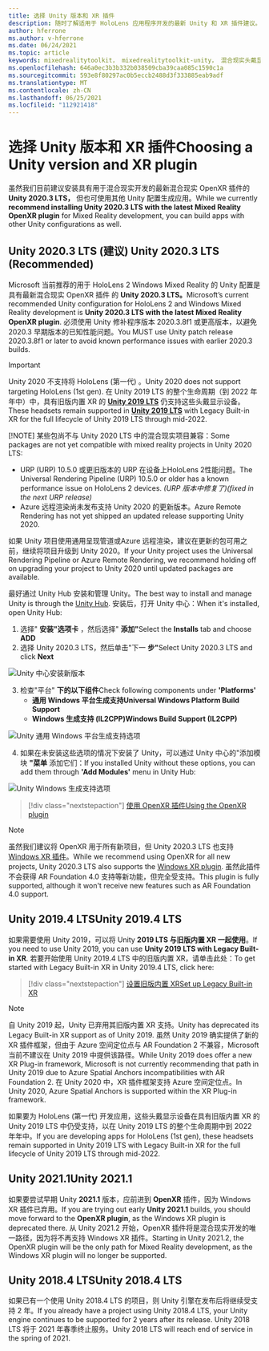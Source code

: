 ```yaml
---
title: 选择 Unity 版本和 XR 插件
description: 随时了解适用于 HoloLens 应用程序开发的最新 Unity 和 XR 插件建议。
author: hferrone
ms.author: v-hferrone
ms.date: 06/24/2021
ms.topic: article
keywords: mixedrealitytoolkit， mixedrealitytoolkit-unity， 混合现实头戴显示设备， Windows 混合现实头戴显示设备， 虚拟现实头戴显示设备， unity
ms.openlocfilehash: 646a0ec3b3b332b038509cba39caa085c1590c1a
ms.sourcegitcommit: 593e8f80297ac0b5eccb2488d3f333885eab9adf
ms.translationtype: MT
ms.contentlocale: zh-CN
ms.lasthandoff: 06/25/2021
ms.locfileid: "112921418"
---
```

# <a name="choosing-a-unity-version-and-xr-plugin"></a><span data-ttu-id="acf71-104">选择 Unity 版本和 XR 插件</span><span class="sxs-lookup"><span data-stu-id="acf71-104">Choosing a Unity version and XR plugin</span></span>

<span data-ttu-id="acf71-105">虽然我们目前建议安装具有用于混合现实开发的最新混合现实 OpenXR 插件的 **Unity 2020.3 LTS，** 但也可使用其他 Unity 配置生成应用。</span><span class="sxs-lookup"><span data-stu-id="acf71-105">While we currently **recommend installing Unity 2020.3 LTS with the latest Mixed Reality OpenXR plugin** for Mixed Reality development, you can build apps with other Unity configurations as well.</span></span>

## <a name="unity-20203-lts-recommended"></a><span data-ttu-id="acf71-106">Unity 2020.3 LTS (建议) </span><span class="sxs-lookup"><span data-stu-id="acf71-106">Unity 2020.3 LTS (Recommended)</span></span>

<span data-ttu-id="acf71-107">Microsoft 当前推荐的用于 HoloLens 2 Windows Mixed Reality 的 Unity 配置是具有最新混合现实 OpenXR 插件 的 **Unity 2020.3 LTS。**</span><span class="sxs-lookup"><span data-stu-id="acf71-107">Microsoft’s current recommended Unity configuration for HoloLens 2 and Windows Mixed Reality development is **Unity 2020.3 LTS with the latest Mixed Reality OpenXR plugin**.</span></span> <span data-ttu-id="acf71-108">必须使用 Unity 修补程序版本 2020.3.8f1 或更高版本，以避免 2020.3 早期版本的已知性能问题。</span><span class="sxs-lookup"><span data-stu-id="acf71-108">You MUST use Unity patch release 2020.3.8f1 or later to avoid known performance issues with earlier 2020.3 builds.</span></span>

> [!IMPORTANT]
> <span data-ttu-id="acf71-109">Unity 2020 不支持将 HoloLens (第一代) 。</span><span class="sxs-lookup"><span data-stu-id="acf71-109">Unity 2020 does not support targeting HoloLens (1st gen).</span></span> <span data-ttu-id="acf71-110">在 Unity 2019 LTS 的整个生命周期（到 2022 年年中）中，具有旧版内置 XR 的 **[Unity 2019 LTS](#unity-20194-lts)** 仍支持这些头戴显示设备。</span><span class="sxs-lookup"><span data-stu-id="acf71-110">These headsets remain supported in **[Unity 2019 LTS](#unity-20194-lts)** with Legacy Built-in XR for the full lifecycle of Unity 2019 LTS through mid-2022.</span></span>
>
> [!NOTE]
> <span data-ttu-id="acf71-111">某些包尚不与 Unity 2020 LTS 中的混合现实项目兼容：</span><span class="sxs-lookup"><span data-stu-id="acf71-111">Some packages are not yet compatible with mixed reality projects in Unity 2020 LTS:</span></span>
> 
> * <span data-ttu-id="acf71-112">URP (URP) 10.5.0 或更旧版本的 URP 在设备上HoloLens 2性能问题。</span><span class="sxs-lookup"><span data-stu-id="acf71-112">The Universal Rendering Pipeline (URP) 10.5.0 or older has a known performance issue on HoloLens 2 devices.</span></span> <span data-ttu-id="acf71-113">_(URP 版本中修复了)_</span><span class="sxs-lookup"><span data-stu-id="acf71-113">_(fixed in the next URP release)_</span></span>
> * <span data-ttu-id="acf71-114">Azure 远程渲染尚未发布支持 Unity 2020 的更新版本。</span><span class="sxs-lookup"><span data-stu-id="acf71-114">Azure Remote Rendering has not yet shipped an updated release supporting Unity 2020.</span></span>
>
> <span data-ttu-id="acf71-115">如果 Unity 项目使用通用呈现管道或Azure 远程渲染，建议在更新的包可用之前，继续将项目升级到 Unity 2020。</span><span class="sxs-lookup"><span data-stu-id="acf71-115">If your Unity project uses the Universal Rendering Pipeline or Azure Remote Rendering, we recommend holding off on upgrading your project to Unity 2020 until updated packages are available.</span></span>

<span data-ttu-id="acf71-116">最好通过 Unity Hub 安装和管理 Unity。</span><span class="sxs-lookup"><span data-stu-id="acf71-116">The best way to install and manage Unity is through the <a href="https://unity3d.com/get-unity/download" target="_blank">Unity Hub</a>.</span></span> <span data-ttu-id="acf71-117">安装后，打开 Unity 中心：</span><span class="sxs-lookup"><span data-stu-id="acf71-117">When it's installed, open Unity Hub:</span></span>

1. <span data-ttu-id="acf71-118">选择" **安装"选项卡** ，然后选择" **添加"**</span><span class="sxs-lookup"><span data-stu-id="acf71-118">Select the **Installs** tab and choose **ADD**</span></span>
2. <span data-ttu-id="acf71-119">选择 Unity 2020.3 LTS，然后单击"下一 **步"**</span><span class="sxs-lookup"><span data-stu-id="acf71-119">Select Unity 2020.3 LTS and click **Next**</span></span>

![Unity 中心安装新版本](images/unity-hub-img-01.png)

3. <span data-ttu-id="acf71-121">检查"平台" **下的以下组件**</span><span class="sxs-lookup"><span data-stu-id="acf71-121">Check following components under **'Platforms'**</span></span>
    * <span data-ttu-id="acf71-122">**通用 Windows 平台生成支持**</span><span class="sxs-lookup"><span data-stu-id="acf71-122">**Universal Windows Platform Build Support**</span></span>
    * <span data-ttu-id="acf71-123">**Windows 生成支持 (IL2CPP)**</span><span class="sxs-lookup"><span data-stu-id="acf71-123">**Windows Build Support (IL2CPP)**</span></span>

![Unity 通用 Windows 平台生成支持选项](../images/Unity_Install_Option_UWP.png)

4. <span data-ttu-id="acf71-125">如果在未安装这些选项的情况下安装了 Unity，可以通过 Unity 中心的"添加模块 **"菜单** 添加它们：</span><span class="sxs-lookup"><span data-stu-id="acf71-125">If you installed Unity without these options, you can add them through **'Add Modules'** menu in Unity Hub:</span></span>

![Unity Windows 生成支持选项](../images/Unity_Install_Option_UWP2.png)

> [!div class="nextstepaction"]
> [<span data-ttu-id="acf71-127">使用 OpenXR 插件</span><span class="sxs-lookup"><span data-stu-id="acf71-127">Using the OpenXR plugin</span></span>](/windows/mixed-reality/develop/unity/xr-project-setup?tabs=openxr)

> [!NOTE]
> <span data-ttu-id="acf71-128">虽然我们建议将 OpenXR 用于所有新项目，但 Unity 2020.3 LTS 也支持 [Windows XR 插件](/windows/mixed-reality/develop/unity/xr-project-setup?tabs=windowsxr)。</span><span class="sxs-lookup"><span data-stu-id="acf71-128">While we recommend using OpenXR for all new projects, Unity 2020.3 LTS also supports the [Windows XR plugin](/windows/mixed-reality/develop/unity/xr-project-setup?tabs=windowsxr).</span></span> <span data-ttu-id="acf71-129">虽然此插件不会获得 AR Foundation 4.0 支持等新功能，但完全受支持。</span><span class="sxs-lookup"><span data-stu-id="acf71-129">This plugin is fully supported, although it won't receive new features such as AR Foundation 4.0 support.</span></span>

## <a name="unity-20194-lts"></a><span data-ttu-id="acf71-130">Unity 2019.4 LTS</span><span class="sxs-lookup"><span data-stu-id="acf71-130">Unity 2019.4 LTS</span></span>

<span data-ttu-id="acf71-131">如果需要使用 Unity 2019，可以将 Unity **2019 LTS 与旧版内置 XR 一起使用**。</span><span class="sxs-lookup"><span data-stu-id="acf71-131">If you need to use Unity 2019, you can use **Unity 2019 LTS with Legacy Built-in XR**.</span></span> <span data-ttu-id="acf71-132">若要开始使用 Unity 2019.4 LTS 中的旧版内置 XR，请单击此处：</span><span class="sxs-lookup"><span data-stu-id="acf71-132">To get started with Legacy Built-in XR in Unity 2019.4 LTS, click here:</span></span>

> [!div class="nextstepaction"]
> [<span data-ttu-id="acf71-133">设置旧版内置 XR</span><span class="sxs-lookup"><span data-stu-id="acf71-133">Set up Legacy Built-in XR</span></span>](/windows/mixed-reality/develop/unity/xr-project-setup?tabs=legacy)

> [!NOTE]
> <span data-ttu-id="acf71-134">自 Unity 2019 起，Unity 已弃用其旧版内置 XR 支持。</span><span class="sxs-lookup"><span data-stu-id="acf71-134">Unity has deprecated its Legacy Built-in XR support as of Unity 2019.</span></span>  <span data-ttu-id="acf71-135">虽然 Unity 2019 确实提供了新的 XR 插件框架，但由于 Azure 空间定位点与 AR Foundation 2 不兼容，Microsoft 当前不建议在 Unity 2019 中提供该路径。</span><span class="sxs-lookup"><span data-stu-id="acf71-135">While Unity 2019 does offer a new XR Plug-in framework, Microsoft is not currently recommending that path in Unity 2019 due to Azure Spatial Anchors incompatibilities with AR Foundation 2.</span></span>  <span data-ttu-id="acf71-136">在 Unity 2020 中，XR 插件框架支持 Azure 空间定位点。</span><span class="sxs-lookup"><span data-stu-id="acf71-136">In Unity 2020, Azure Spatial Anchors is supported within the XR Plug-in framework.</span></span>

<span data-ttu-id="acf71-137">如果要为 HoloLens (第一代) 开发应用，这些头戴显示设备在具有旧版内置 XR 的 Unity 2019 LTS 中仍受支持，以在 Unity 2019 LTS 的整个生命周期中到 2022 年年中。</span><span class="sxs-lookup"><span data-stu-id="acf71-137">If you are developing apps for HoloLens (1st gen), these headsets remain supported in Unity 2019 LTS with Legacy Built-in XR for the full lifecycle of Unity 2019 LTS through mid-2022.</span></span>

## <a name="unity-20211"></a><span data-ttu-id="acf71-138">Unity 2021.1</span><span class="sxs-lookup"><span data-stu-id="acf71-138">Unity 2021.1</span></span>

<span data-ttu-id="acf71-139">如果要尝试早期 Unity **2021.1** 版本，应前进到 **OpenXR** 插件，因为 Windows XR 插件已弃用。</span><span class="sxs-lookup"><span data-stu-id="acf71-139">If you are trying out early **Unity 2021.1** builds, you should move forward to the **OpenXR plugin**, as the Windows XR plugin is deprecated there.</span></span>  <span data-ttu-id="acf71-140">从 Unity 2021.2 开始，OpenXR 插件将是混合现实开发的唯一路径，因为将不再支持 Windows XR 插件。</span><span class="sxs-lookup"><span data-stu-id="acf71-140">Starting in Unity 2021.2, the OpenXR plugin will be the only path for Mixed Reality development, as the Windows XR plugin will no longer be supported.</span></span>

## <a name="unity-20184-lts"></a><span data-ttu-id="acf71-141">Unity 2018.4 LTS</span><span class="sxs-lookup"><span data-stu-id="acf71-141">Unity 2018.4 LTS</span></span>

<span data-ttu-id="acf71-142">如果已有一个使用 Unity 2018.4 LTS 的项目，则 Unity 引擎在发布后将继续受支持 2 年。</span><span class="sxs-lookup"><span data-stu-id="acf71-142">If you already have a project using Unity 2018.4 LTS, your Unity engine continues to be supported for 2 years after its release.</span></span>  <span data-ttu-id="acf71-143">Unity 2018 LTS 将于 2021 年春季终止服务。</span><span class="sxs-lookup"><span data-stu-id="acf71-143">Unity 2018 LTS will reach end of service in the spring of 2021.</span></span>
